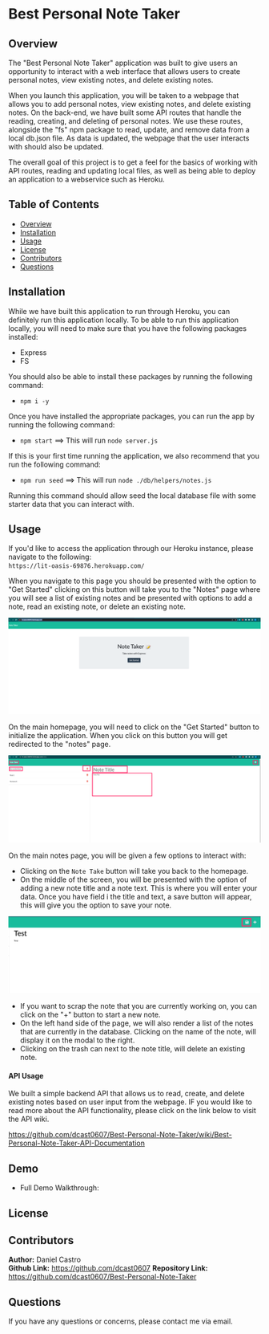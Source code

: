 # Best Personal Note Taker

## Overview
The "Best Personal Note Taker" application was built to give users an opportunity to interact with a web interface that allows users to create personal notes, view existing notes, and delete existing notes. 

When you launch this application, you will be taken to a webpage that allows you to add personal notes, view existing notes, and delete existing notes. On the back-end, we have built some API routes that handle the reading, creating, and deleting of personal notes. We use these routes, alongside the "fs" npm package to read, update, and remove data from a local db.json file. As data is updated, the webpage that the user interacts with should also be updated. 

The overall goal of this project is to get a feel for the basics of working with API routes, reading and updating local files, as well as being able to deploy an application to a webservice such as Heroku. 

## Table of Contents
- [Overview](#overview)
- [Installation](#installation)
- [Usage](#usage)
- [License](#license)
- [Contributors](#contributors)
- [Questions](#questions)

## Installation

While we have built this application to run through Heroku, you can definitely run this application locally. To be able to run this application locally, you will need to make sure that you have the following packages installed: 

- Express
- FS

You should also be able to install these packages by running the following command: 
- `npm i -y`

Once you have installed the appropriate packages, you can run the app by running the following command: 

- `npm start` ==> This will run `node server.js`

If this is your first time running the application, we also recommend that you run the following command: 

- `npm run seed` ==> This will run `node ./db/helpers/notes.js`

Running this command should allow seed the local database file with some starter data that you can interact with. 

## Usage

If you'd like to access the application through our Heroku instance, please navigate to the following: </br>
`https://lit-oasis-69876.herokuapp.com/`

When you navigate to this page you should be presented with the option to "Get Started" clicking on this button will take you to the "Notes" page where you will see a list of existing notes and be presented with options to add a note, read an existing note, or delete an existing note. 

![Homepage](./assets/noteTakerHomepage.png "Homepage") </br>

On the main homepage, you will need to click on the "Get Started" button to initialize the application. When you click on this button you will get redirected to the "notes" page. 

![Notes Page](./assets/generalNavigation.png "Notes Page") </br>

On the main notes page, you will be given a few options to interact with: 

- Clicking on the `Note Take` button will take you back to the homepage.
- On the middle of the screen, you will be presented with the option of adding a new note title and a note text. This is where you will enter your data. Once you have field i the title and text, a save button will appear, this will give you the option to save your note. 

![Save Note](./assets/savingNotes.png "Saving a Note") </br>

- If you want to scrap the note that you are currently working on, you can click on the "+" button to start a new note. 
- On the left hand side of the page, we will also render a list of the notes that are currently in the database. Clicking on the name of the note, will display it on the modal to the right.
- Clicking on the trash can next to the note title, will delete an existing note. 

#### API Usage

We built a simple backend API that allows us to read, create, and delete existing notes based on user input from the webpage. IF you would like to read more about the API functionality, please click on the link below to visit the API wiki. 

https://github.com/dcast0607/Best-Personal-Note-Taker/wiki/Best-Personal-Note-Taker-API-Documentation

## Demo

- Full Demo Walkthrough: 

## License


## Contributors

**Author:**
Daniel Castro  
**Github Link:**
https://github.com/dcast0607
**Repository Link:**
https://github.com/dcast0607/Best-Personal-Note-Taker


## Questions

If you have any questions or concerns, please contact me via email.